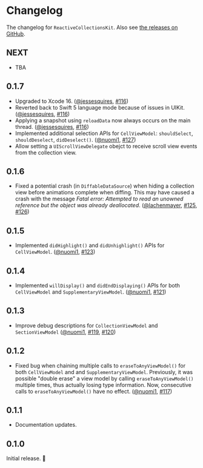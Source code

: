 # Changelog

The changelog for `ReactiveCollectionsKit`. Also see [the releases on GitHub](https://github.com/jessesquires/ReactiveCollectionsKit/releases).

NEXT
-----

- TBA

0.1.7
-----

- Upgraded to Xcode 16. ([@jessesquires](https://github.com/jessesquires), [#116](https://github.com/jessesquires/ReactiveCollectionsKit/pull/116))
- Reverted back to Swift 5 language mode because of issues in UIKit. ([@jessesquires](https://github.com/jessesquires), [#116](https://github.com/jessesquires/ReactiveCollectionsKit/pull/116))
- Applying a snapshot using `reloadData` now always occurs on the main thread. ([@jessesquires](https://github.com/jessesquires), [#116](https://github.com/jessesquires/ReactiveCollectionsKit/pull/116))
- Implemented additional selection APIs for `CellViewModel`: `shouldSelect`, `shouldDeselect`, `didDeselect()`. ([@nuomi1](https://github.com/nuomi1), [#127](https://github.com/jessesquires/ReactiveCollectionsKit/pull/127))
- Allow setting a `UIScrollViewDelegate` obejct to receive scroll view events from the collection view.

0.1.6
-----

- Fixed a potential crash (in `DiffableDataSource`) when hiding a collection view before animations complete when diffing. This may have caused a crash with the message _Fatal error: Attempted to read an unowned reference but the object was already deallocated_. ([@lachenmayer](https://github.com/lachenmayer), [#125](https://github.com/jessesquires/ReactiveCollectionsKit/issues/125), [#126](https://github.com/jessesquires/ReactiveCollectionsKit/issues/126))

0.1.5
-----

- Implemented `didHighlight()` and `didUnhighlight()` APIs for `CellViewModel`. ([@nuomi1](https://github.com/nuomi1), [#123](https://github.com/jessesquires/ReactiveCollectionsKit/pull/123))

0.1.4
-----

- Implemented `willDisplay()` and `didEndDisplaying()` APIs for both `CellViewModel` and `SupplementaryViewModel`. ([@nuomi1](https://github.com/nuomi1), [#121](https://github.com/jessesquires/ReactiveCollectionsKit/pull/121))

0.1.3
-----

- Improve debug descriptions for `CollectionViewModel` and `SectionViewModel` ([@nuomi1](https://github.com/nuomi1), [#119](https://github.com/jessesquires/ReactiveCollectionsKit/pull/119), [#120](https://github.com/jessesquires/ReactiveCollectionsKit/pull/120))

0.1.2
-----

- Fixed bug when chaining multiple calls to `eraseToAnyViewModel()` for both `CellViewModel` and and `SupplementaryViewModel`. Previously, it was possible "double erase" a view model by calling `eraseToAnyViewModel()` multiple times, thus actually losing type information. Now, consecutive calls to `eraseToAnyViewModel()` have no effect. ([@nuomi1](https://github.com/nuomi1), [#117](https://github.com/jessesquires/ReactiveCollectionsKit/pull/117))

0.1.1
-----

- Documentation updates.

0.1.0
-----

Initial release. 🎉
